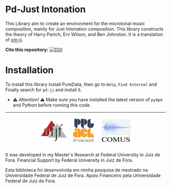 # Pd-Just Intonation
This Library aim to create an environment for the microtonal music composition, mainly for Just Intonation composition. This library constructs the theory of Harry Partch, Erv Wilson, and Ben Johnston. It is a translation of [om-ji](https://github.com/charlesneimog/om-ji).

**Cite this repository:** [![DOI](https://zenodo.org/badge/214263190.svg)](https://zenodo.org/badge/latestdoi/214263190)


# Installation

To install this library install PureData, then go to `Help`, `Find External` and Finally search for `pd-ji` and install it.

* ⚠️ *Attention!* ⚠️ Make sure you have installed the latest version of `py4pd` and Python before running this code.

---

<div align="center">
  <img src="https://github.com/charlesneimog/OM-Sieves/blob/master/Imagens/ufjf.png" alt="UFJF">
  <img src="https://github.com/charlesneimog/OM-Sieves/blob/master/Imagens/ppgacl.png" alt="PPGACL">
  <img src="https://github.com/charlesneimog/OM-Sieves/blob/master/Imagens/comus.png" alt="COMUS">
</div>

It was developed in my Master's Research at Federal University in Juiz de Fora. Financial Support by Federal University in Juiz de Fora.

Esta biblioteca foi desenvolvida em minha pesquisa de mestrado na Universidade Federal de Juiz de Fora. Apoio Financeiro pela Universidade Federal de Juiz de Fora.

